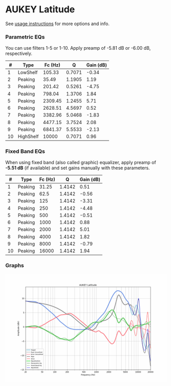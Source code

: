 # AUKEY Latitude
See [usage instructions](https://github.com/jaakkopasanen/AutoEq#usage) for more options and info.

### Parametric EQs
You can use filters 1-5 or 1-10. Apply preamp of -5.81 dB or -6.00 dB, respectively.

|   # | Type      |   Fc (Hz) |      Q |   Gain (dB) |
|-----|-----------|-----------|--------|-------------|
|   1 | LowShelf  |    105.33 | 0.7071 |       -0.34 |
|   2 | Peaking   |     35.49 | 1.1905 |        1.19 |
|   3 | Peaking   |    201.42 | 0.5261 |       -4.75 |
|   4 | Peaking   |    798.04 | 1.3706 |        1.84 |
|   5 | Peaking   |   2309.45 | 1.2455 |        5.71 |
|   6 | Peaking   |   2628.51 | 4.5697 |        0.52 |
|   7 | Peaking   |   3382.96 | 5.0468 |       -1.83 |
|   8 | Peaking   |   4477.15 | 3.7524 |        2.08 |
|   9 | Peaking   |   6841.37 | 5.5533 |       -2.13 |
|  10 | HighShelf |  10000    | 0.7071 |        0.96 |

### Fixed Band EQs
When using fixed band (also called graphic) equalizer, apply preamp of **-5.51 dB** (if available) and set gains manually with these parameters.

|   # | Type    |   Fc (Hz) |      Q |   Gain (dB) |
|-----|---------|-----------|--------|-------------|
|   1 | Peaking |     31.25 | 1.4142 |        0.51 |
|   2 | Peaking |     62.5  | 1.4142 |       -0.56 |
|   3 | Peaking |    125    | 1.4142 |       -3.31 |
|   4 | Peaking |    250    | 1.4142 |       -4.48 |
|   5 | Peaking |    500    | 1.4142 |       -0.51 |
|   6 | Peaking |   1000    | 1.4142 |        0.88 |
|   7 | Peaking |   2000    | 1.4142 |        5.01 |
|   8 | Peaking |   4000    | 1.4142 |        1.82 |
|   9 | Peaking |   8000    | 1.4142 |       -0.79 |
|  10 | Peaking |  16000    | 1.4142 |        1.94 |

### Graphs
![](./AUKEY%20Latitude.png)
